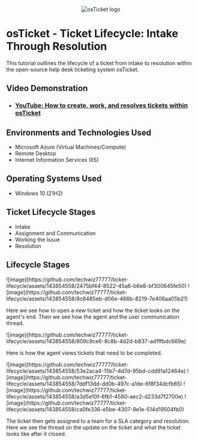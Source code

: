 <p align="center">
<img src="https://i.imgur.com/Clzj7Xs.png" alt="osTicket logo"/>
</p>

<h1>osTicket - Ticket Lifecycle: Intake Through Resolution</h1>
This tutorial outlines the lifecycle of a ticket from intake to resolution within the open-source help desk ticketing system osTicket.<br />


<h2>Video Demonstration</h2>

- ### [YouTube: How to create, work, and resolves tickets within osTicket](https://www.youtube.com/watch?v=IzkW6RXvg7I)

<h2>Environments and Technologies Used</h2>

- Microsoft Azure (Virtual Machines/Compute)
- Remote Desktop
- Internet Information Services (IIS)

<h2>Operating Systems Used </h2>

- Windows 10</b> (21H2)

<h2>Ticket Lifecycle Stages</h2>

- Intake
- Assignment and Communication
- Working the Issue
- Resolution

<h2>Lifecycle Stages</h2>

<p>
![image](https://github.com/techwiz77777/ticket-lifecycle/assets/143854558/2475bf44-8522-45a6-b6e8-bf300645fe50)
![image](https://github.com/techwiz77777/ticket-lifecycle/assets/143854558/8c6485eb-d06e-466b-8219-7e406aa05b21)
</p>
<p>
Here we see how to open a new ticket and how the ticket looks on the agent's end. Then we see how the agent and the user communication thread.
<br />

<p>
![image](https://github.com/techwiz77777/ticket-lifecycle/assets/143854558/809c9ce6-8c8b-4d2d-b837-ad1ffbdc669e)
</p>
<p>
Here is how the agent views tickets that need to be completed. 
<br />

<p>
![image](https://github.com/techwiz77777/ticket-lifecycle/assets/143854558/53e2aca4-15b7-4d7d-95bd-cdd91a12464e)
![image](https://github.com/techwiz77777/ticket-lifecycle/assets/143854558/7ddf13dd-dd0b-497c-a1de-6f8f34dcfb65)
![image](https://github.com/techwiz77777/ticket-lifecycle/assets/143854558/a3d5e10f-6fb1-4580-aec2-d233d7f2700e)
![image](https://github.com/techwiz77777/ticket-lifecycle/assets/143854558/ca0fe336-e5be-4307-8e1e-514d19504fb0)

</p>
<p>
The ticket then gets assigned to a team for a SLA category and resolution. Here we see the thread on the update on the ticket and what the ticket looks like after it closed.
</p>
<br />
